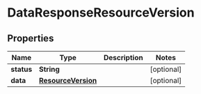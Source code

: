 

# DataResponseResourceVersion


## Properties

| Name | Type | Description | Notes |
|------------ | ------------- | ------------- | -------------|
|**status** | **String** |  |  [optional] |
|**data** | [**ResourceVersion**](ResourceVersion.md) |  |  [optional] |



